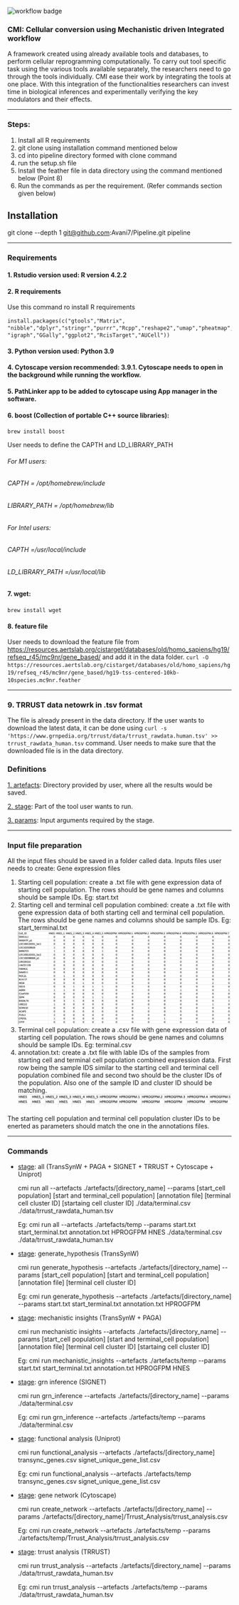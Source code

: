 
![workflow badge](https://github.com/Avani7/Pipeline/actions/workflows/setup-test-workflow.yml/badge.svg)

### CMI: Cellular conversion using Mechanistic driven Integrated workflow

A framework created using already available tools and databases, to perform cellular reprogramming computationally. 
To carry out tool specific task using the various tools available separately, the researchers need to go through the tools individually. CMI ease their work by integrating the tools at one place.
With this integration of the functionalities researchers can invest time in biological inferences and experimentally verifying the key modulators and their effects.

<hr>

### Steps:

1. Install all R requirements
2. git clone using installation command mentioned below 
3. cd into pipeline directory formed with clone command
4. run the setup.sh file
5. Install the feather file in data directory using the command mentioned below (Point 8)
6. Run the commands as per the requirement. (Refer commands section given below)



## Installation
git clone --depth 1 git@github.com:Avani7/Pipeline.git pipeline

<hr>

### Requirements
#### 1. Rstudio version used: R version 4.2.2
#### 2. R requirements
Use this command ro install R requirements
```
install.packages(c("gtools","Matrix", "nibble","dplyr","stringr","purrr","Rcpp","reshape2","umap","pheatmap", "igraph","GGally","ggplot2","RcisTarget","AUCell"))
```

#### 3. Python version used: Python 3.9
#### 4. Cytoscape version recommended: 3.9.1. Cytoscape needs to open in the background while running the workflow.  
#### 5. PathLinker app to be added to cytoscape using App manager in the software.  
#### 6. boost (Collection of portable C++ source libraries): 
`brew install boost`

User needs to define the CAPTH and LD_LIBRARY_PATH
###### For M1 users:
###### CAPTH = /opt/homebrew/include
###### LIBRARY_PATH = /opt/homebrew/lib

###### For Intel users:
###### CAPTH =/usr/local/include
###### LD_LIBRARY_PATH =/usr/local/lib

#### 7. wget: 
`brew install wget`
#### 8. feature file
User needs to download the feature file from https://resources.aertslab.org/cistarget/databases/old/homo_sapiens/hg19/refseq_r45/mc9nr/gene_based/ and add it in the data folder.
`curl -O https://resources.aertslab.org/cistarget/databases/old/homo_sapiens/hg19/refseq_r45/mc9nr/gene_based/hg19-tss-centered-10kb-10species.mc9nr.feather`
<hr>

### 9. TRRUST data netowrk in .tsv format
The file is already present in the data directory. If the user wants to download the latest data, it can be done using `curl -s 'https://www.grnpedia.org/trrust/data/trrust_rawdata.human.tsv' >> trrust_rawdata_human.tsv` command. User needs to make sure that the downloaded file is in the data directory.



### Definitions
<u>1. artefacts</u>: Directory provided by user, where all the results would be saved.  

<u>2. stage</u>: Part of the tool user wants to run.  

<u>3. params</u>: Input arguments required by the stage.

<hr>

### Input file preparation
All the input files should be saved in a folder called data.
Inputs files user needs to create:
Gene expression files
1. Starting cell population: create a .txt file with gene expression data of starting cell population. The rows should be gene names and columns should be sample IDs.
Eg: start.txt
2. Starting cell and terminal cell population combined: create a .txt file with gene expression data of both starting cell and terminal cell population. The rows should be gene names and columns should be sample IDs.
Eg: start_terminal.txt
![example start and terminal population combined](images/eg_start+ter_data_pic.png)
3. Terminal cell population: create a .csv file with gene expression data of starting cell population. The rows should be gene names and columns should be sample IDs.
Eg: terminal.csv
4. annotation.txt: create a .txt file with lable IDs of the samples from starting cell and terminal cell population combined expression data. First row being the sample IDS similar to the starting cell and terminal cell population combined file and second two should be the cluster IDs of the population. Also one of the sample ID and cluster ID should be matching.
![example annotation image](images/eg_annotation_pic.png)

The starting cell population and terminal cell population cluster IDs to be enerted as parameters should match the one in the annotations files.

<hr>

### Commands
- <u>stage</u>: all (TransSynW + PAGA + SIGNET + TRRUST + Cytoscape + Uniprot)  

    cmi run all --artefacts ./artefacts/[directory_name] --params [start_cell population] [start and terminal_cell population] [annotation file] [terminal cell cluster ID] [startaing cell cluster ID] ./data/terminal.csv ./data/trrust_rawdata_human.tsv  

    Eg: cmi run all --artefacts ./artefacts/temp --params start.txt start_terminal.txt annotation.txt HPROGFPM HNES ./data/terminal.csv ./data/trrust_rawdata_human.tsv

- <u>stage</u>: generate_hypothesis (TransSynW)  

    cmi run generate_hypothesis --artefacts ./artefacts/[directory_name] --params [start_cell population] [start and terminal_cell population] [annotation file] [terminal cell cluster ID]

    Eg: cmi run generate_hypothesis --artefacts ./artefacts/[directory_name] --params start.txt start_terminal.txt annotation.txt HPROGFPM

- <u>stage</u>: mechanistic insights (TransSynW + PAGA)  

    cmi run mechanistic insights --artefacts ./artefacts/[directory_name] --params [start_cell population] [start and terminal_cell population] [annotation file] [terminal cell cluster ID] [startaing cell cluster ID]

    Eg: cmi run mechanistic_insights --artefacts ./artefacts/temp --params start.txt start_terminal.txt annotation.txt HPROGFPM HNES

- <u>stage</u>: grn inference (SIGNET)  

    cmi run grn_inference --artefacts ./artefacts/[directory_name] --params ./data/terminal.csv  

    Eg: cmi run grn_inference --artefacts ./artefacts/temp --params ./data/terminal.csv

- <u>stage</u>: functional analysis (Uniprot)  

    cmi run functional_analysis --artefacts ./artefacts/[directory_name] transync_genes.csv signet_unique_gene_list.csv  

    Eg: cmi run functional_analysis --artefacts ./artefacts/temp transync_genes.csv signet_unique_gene_list.csv

- <u>stage</u>: gene network (Cytoscape)  

    cmi run create_network --artefacts ./artefacts/[directory_name] --params ./artefacts/[directory_name]/Trrust_Analysis/trrust_analysis.csv

    Eg: cmi run create_network --artefacts ./artefacts/temp --params ./artefacts/temp/Trrust_Analysis/trrust_analysis.csv 

- <u>stage</u>: trrust analysis (TRRUST)  

    cmi run trrust_analysis --artefacts ./artefacts/[directory_name] --params ./data/trrust_rawdata_human.tsv

    Eg: cmi run trrust_analysis --artefacts ./artefacts/temp --params ./data/trrust_rawdata_human.tsv 
